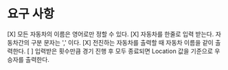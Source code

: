 # 요구 사항
[X] 모든 자동차의 이름은 영어로만 정할 수 있다.
[X] 자동차를 한줄로 입력 받는다. 자동차간의 구분 문자는 ',' 이다.
[X] 전진하는 자동차를 출력할 때 자동차 이름을 같이 출력한다.
[ ] 입력받은 횟수만큼 경기 진행 후 모두 종료되면 Location 값을 기준으로 우승자를 출력한다.